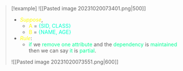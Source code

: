 >[!example] 
> ![[Pasted image 20231020073401.png|500]]
> 
> - *<span style="color:#fffd01">Suppose</span>*,
> 	- <span style="color:#fffd01">A</span> = <span style="color:#00ffcc">{SID, CLASS}</span>
> 	- <span style="color:#fffd01">B</span> = <span style="color:#00ffcc">{NAME, AGE}</span>
> - *<span style="color:#fffd01">Rule</span>*:
> 	- <span style="color:#00ff96">if</span> we <span style="color:#00ff96">remove one</span> <span style="color:#00ff96">attribute</span> and the <span style="color:#00ff96">dependency</span> is <span style="color:#00ff96">maintained</span> then we can say <span style="color:#00ff96">it</span> is <span style="color:#00ff96">partial</span>.
> 
> ![[Pasted image 20231020073551.png|600]]